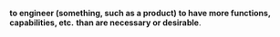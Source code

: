 **to engineer (something, such as a product) to have more functions, capabilities, etc.** **than are necessary or desirable**.